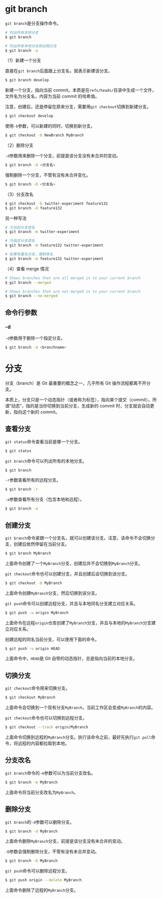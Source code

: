 # git branch

`git branch`是分支操作命令。

```bash
# 列出所有本地分支
$ git branch

# 列出所有本地分支和远程分支
$ git branch -a
```

（1）新建一个分支

直接在`git branch`后面跟上分支名，就表示新建该分支。

```bash
$ git branch develop
```

新建一个分支，指向当前 commit。本质是在`refs/heads/`目录中生成一个文件，文件名为分支名，内容为当前 commit 的哈希值。

注意，创建后，还是停留在原来分支，需要用`git checkout`切换到新建分支。

```bash
$ git checkout develop
```

使用`-b`参数，可以新建的同时，切换到新分支。

```bash
$ git checkout -b NewBranch MyBranch
```

（2）删除分支

`-d`参数用来删除一个分支，前提是该分支没有未合并的变动。

```bash
$ git branch -d <分支名>
```

强制删除一个分支，不管有没有未合并变化。

```bash
$ git branch -D <分支名>
```

（3）分支改名

```bash
$ git checkout -b twitter-experiment feature132
$ git branch -d feature132
```

另一种写法

```bash
# 为当前分支改名
$ git branch -m twitter-experiment

# 为指定分支改名
$ git branch -m feature132 twitter-experiment

# 如果有重名分支，强制改名
$ git branch -m feature132 twitter-experiment
```

（4）查看 merge 情况

```bash
# Shows branches that are all merged in to your current branch
$ git branch --merged

# Shows branches that are not merged in to your current branch
$ git branch --no-merged
```

## 命令行参数

### -d

`-d`参数用于删除一个指定分支。

```bash
$ git branch -d <branchname>
```
# 分支

分支（branch）是 Git 最重要的概念之一，几乎所有 Git 操作流程都离不开分支。

本质上，分支只是一个动态指针（或者称为标签），指向某个提交（commit）。所谓“动态”，指的是当你切换到当前分支，生成新的 commit 时，分支就会自动更新，指向这个新的 commit。

## 查看分支

`git status`命令查看当前是哪一个分支。

```bash
$ git status
```

`git branch`命令可以列出所有的本地分支。

```bash
$ git branch
```

`-r`参数查看所有的远程分支。

```bash
$ git branch -r
```

`-a`参数查看所有分支（包含本地和远程）。

```bash
$ git branch -a
```

## 创建分支

`git branch`命令紧跟一个分支名，就可以创建该分支。注意，该命令不会切换分支，创建后依然停留在当前分支。

```bash
$ git branch MyBranch
```

上面命令创建了一个`MyBranch`分支，创建后并不会切换到`MyBranch`分支。

`git checkout`命令也可以创建分支，并且创建后会切换到该分支。

```bash
$ git checkout -b MyBranch
```

上面命令创建`MyBranch`分支，然后切换到该分支。

`git push`命令可以创建远程分支，并且与本地同名分支建立对应关系。

```bash
$ git push -u origin MyBranch
```

上面命令在远程`origin`仓库创建了`MyBranch`分支，并且与本地的`MyBranch`分支建立对应关系。

创建远程的同名当前分支，可以使用下面的命令。

```bash
$ git push -u origin HEAD
```

上面命令中，`HEAD`是 Git 自带的动态指针，总是指向当前的本地分支。

## 切换分支

`git checkout`命令用来切换分支。

```bash
$ git checkout MyBranch
```

上面命令会切换到一个现有分支`MyBranch`，当前工作区会变成`MyBranch`的内容。

`git checkout`命令也可以切换到远程分支。

```bash
$ git checkout --track origin/MyBranch
```

上面命令切换到远程的`MyBranch`分支。执行该命令之前，最好先执行`git pull`命令，将远程的内容都拉取到本地。

## 分支改名

`git branch`命令的`-m`参数可以为当前分支改名。

```bash
$ git branch -m MyBranch
```

上面命令将当前分支改名为`MyBranch`。

## 删除分支

`git branch`的`-d`参数可以删除分支。

```bash
$ git branch -d MyBranch
```

上面命令删除`MyBranch`分支，前提是该分支没有未合并的变动。

`-D`参数会强制删除分支，不管有没有未合并变动。

```bash
$ git branch -D MyBranch
```

`git push`命令可以删除远程分支。

```bash
$ git push origin --delete MyBranch
```

上面命令删除了远程的`MyBranch`分支。


